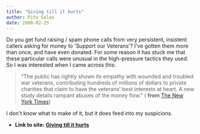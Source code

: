 ```yaml
---
title: "Giving till it hurts"
author: Pito Salas
date: 2008-02-25
---
```




Do you get fund raising / spam phone calls from very persistent, insistent
callers asking for money to 'Support our Veterans'? I've gotten them more than
once, and have even donated. For some reason it has stuck me that these
particular calls were unusual in the high-pressure tactics they used. So I was
interested when I came across this:

> "The public has rightly shown its empathy with wounded and troubled war
> veterans, contributing hundreds of millions of dollars to private charities
> that claim to have the veterans’ best interests at heart. A new study
> details rampant abuses of the money flow." ( **from** [The New York
> Times](<http://www.nytimes.com/2007/12/25/opinion/25tue3.html?_r=1&oref=slogin>))

I don't know what to make of it, but it does feed into my suspicions.


* **Link to site:** **[Giving till it hurts](None)**

